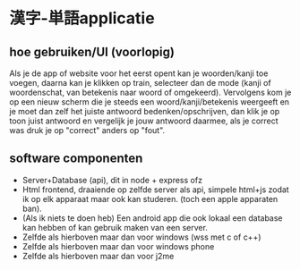 # 漢字-単語applicatie

## hoe gebruiken/UI (voorlopig)
Als je de app of website voor het eerst opent kan je woorden/kanji toe voegen, daarna kan je klikken op train, selecteer dan de mode (kanji of woordenschat, van betekenis naar woord of omgekeerd). Vervolgens kom je op een nieuw scherm die je steeds een woord/kanji/betekenis weergeeft en je moet dan zelf het juiste antwoord bedenken/opschrijven, dan klik je op toon juist antwoord en vergelijk je jouw antwoord daarmee, als je correct was druk je op "correct" anders op "fout".

## software componenten
<ul>
  <li>Server+Database (api), dit in node + express ofz</li>
  <li>Html frontend, draaiende op zelfde server als api, simpele html+js zodat ik op elk apparaat maar ook kan studeren. (toch een apple apparaten ban).</li>
  <li>(Als ik niets te doen heb) Een android app die ook lokaal een database kan hebben of kan gebruik maken van een server.</li>
  <li>Zelfde als hierboven maar dan voor windows (wss met c of c++)</li>
  <li>Zelfde als hierboven maar dan voor windows phone</li>
  <li>Zelfde als hierboven maar dan voor j2me</li>
</ul>
